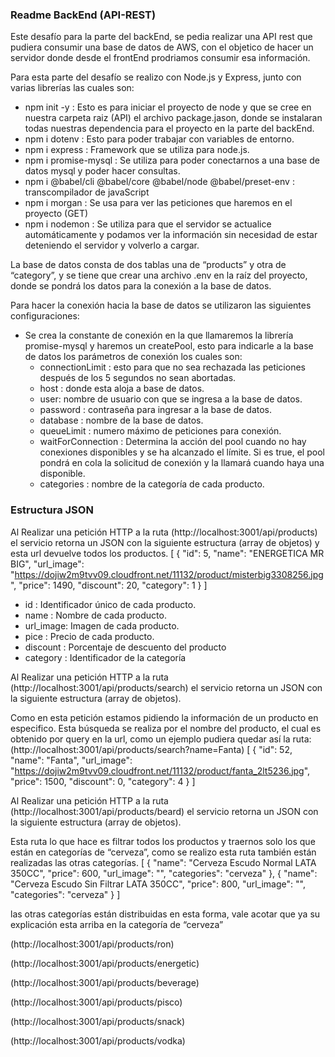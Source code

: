### Readme BackEnd (API-REST)

Este desafío para la parte del backEnd, se pedia realizar una API rest que pudiera consumir una base de datos de AWS, con el objetico de hacer un servidor donde desde el frontEnd prodriamos consumir esa información. 

Para esta parte del desafío se realizo con Node.js y Express, junto con varias librerías las cuales son:

- npm init -y : Esto es para iniciar el proyecto de node y que se cree en nuestra carpeta raiz (API) el archivo package.jason, donde se instalaran todas nuestras dependencia para el proyecto en la parte del backEnd.
- npm i dotenv : Esto para poder trabajar con variables de entorno.
- npm i express : Framework que se utiliza para node.js.
- npm i promise-mysql : Se utiliza para poder conectarnos a una base de datos mysql y poder hacer consultas.
- npm i @babel/cli @babel/core @babel/node @babel/preset-env : transcompilador de javaScript
- npm i morgan : Se usa para ver las peticiones que haremos en el proyecto (GET)
- npm i nodemon : Se utiliza para que el servidor se actualice automáticamente y podamos ver la información sin necesidad de estar deteniendo el servidor y volverlo a cargar.

La base de datos consta de dos tablas una de “products” y otra de “category”, y se tiene que crear una archivo .env en la raíz del proyecto, donde se pondrá los datos para la conexión a la base de datos.

Para hacer la conexión hacia la base de datos se utilizaron las siguientes configuraciones:

- Se crea la constante de conexión en la que llamaremos la librería promise-mysql y haremos un createPool, esto para indicarle a la base de datos los parámetros de conexión los cuales son:
    - connectionLimit : esto para que no sea rechazada las peticiones después de los 5 segundos no sean abortadas.
    - host : donde esta aloja a base de datos.
    - user: nombre de usuario con que se ingresa a la base de datos.
    - password :  contraseña para ingresar a la base de datos.
    - database : nombre de la base de datos.
    - queueLimit :  numero máximo de peticiones para conexión.
    - waitForConnection : Determina la acción del pool cuando no hay conexiones disponibles y se ha alcanzado el límite. Si es true, el pool pondrá en cola la solicitud de conexión y la llamará cuando haya una disponible.
    - categories : nombre de la categoría de cada producto.

### Estructura JSON

Al Realizar una petición HTTP a la ruta (http://localhost:3001/api/products) el servicio retorna un JSON con la siguiente estructura (array de objetos) y esta url devuelve todos los productos.
[
	{
		"id": 5,
		"name": "ENERGETICA MR BIG",
		"url_image": "https://dojiw2m9tvv09.cloudfront.net/11132/product/misterbig3308256.jpg",
		"price": 1490,
		"discount": 20,
		"category": 1
	}
]

- id : Identificador único de cada producto.
- name :  Nombre de cada producto.
- url_image: Imagen de cada producto.
- pice : Precio de cada producto.
- discount : Porcentaje de descuento del producto
- category : Identificador de la categoría

Al Realizar una petición HTTP a la ruta (http://localhost:3001/api/products/search) el servicio retorna un JSON con la siguiente estructura (array de objetos).

Como en esta petición estamos pidiendo la información de un producto en especifico. Esta búsqueda se realiza por el nombre del producto, el cual es obtenido por query en la url, como un ejemplo pudiera quedar así la ruta: (http://localhost:3001/api/products/search?name=Fanta)
[
	{
		"id": 52,
		"name": "Fanta",
		"url_image": "https://dojiw2m9tvv09.cloudfront.net/11132/product/fanta_2lt5236.jpg",
		"price": 1500,
		"discount": 0,
		"category": 4
	}
]

Al Realizar una petición HTTP a la ruta (http://localhost:3001/api/products/beard) el servicio retorna un JSON con la siguiente estructura (array de objetos).

Esta ruta lo que hace es filtrar todos los productos y traernos solo los que están en categorías de “cerveza”, como se realizo esta ruta también están realizadas las otras categorías.
[
	{
		"name": "Cerveza Escudo Normal LATA 350CC",
		"price": 600,
		"url_image": "",
		"categories": "cerveza"
	},
	{
		"name": "Cerveza Escudo Sin Filtrar LATA 350CC",
		"price": 800,
		"url_image": "",
		"categories": "cerveza"
	}
]

las otras categorías están distribuidas en esta forma, vale acotar que ya su explicación esta arriba en la categoría de “cerveza”

(http://localhost:3001/api/products/ron)

(http://localhost:3001/api/products/energetic)

(http://localhost:3001/api/products/beverage)

(http://localhost:3001/api/products/pisco)

(http://localhost:3001/api/products/snack)

(http://localhost:3001/api/products/vodka)
